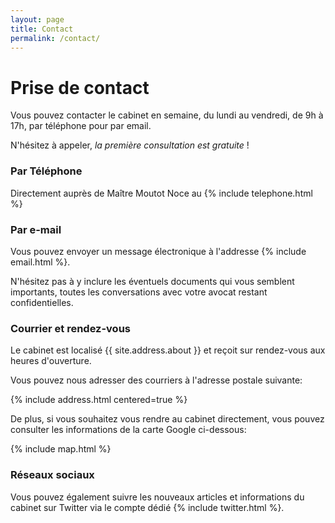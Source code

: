 ```yaml
---
layout: page
title: Contact
permalink: /contact/
---
```


# Prise de contact

Vous pouvez contacter le cabinet en semaine, du lundi au vendredi,
de 9h à 17h, par téléphone pour par email.

N'hésitez à appeler, *la première consultation est gratuite* !

### Par Téléphone

Directement auprès de Maître Moutot Noce au {% include telephone.html %}

### Par e-mail

Vous pouvez envoyer un message électronique à l'addresse {% include email.html %}.

N'hésitez pas à y inclure les éventuels documents qui vous semblent importants,
toutes les conversations avec votre avocat restant confidentielles.

### Courrier et rendez-vous

Le cabinet est localisé {{ site.address.about }} et reçoit sur
rendez-vous aux heures d'ouverture.

Vous pouvez nous adresser des courriers à l'adresse postale suivante:

{% include address.html centered=true %}

De plus, si vous souhaitez vous rendre au cabinet directement, vous pouvez consulter les informations de la carte
Google ci-dessous:

{% include map.html %}

### Réseaux sociaux

Vous pouvez également suivre les nouveaux articles et informations du cabinet sur Twitter via le compte dédié
{% include twitter.html %}.
